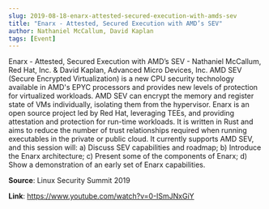 ```yaml
---
slug: 2019-08-18-enarx-attested-secured-execution-with-amds-sev
title: "Enarx - Attested, Secured Execution with AMD’s SEV"
author: Nathaniel McCallum, David Kaplan
tags: [Event]
---
```

Enarx - Attested, Secured Execution with AMD’s SEV - Nathaniel McCallum, Red Hat, Inc. & David Kaplan, Advanced Micro Devices, Inc. AMD SEV (Secure Encrypted Virtualization) is a new CPU security technology available in AMD's EPYC processors and provides new levels of protection for virtualized workloads. AMD SEV can encrypt the memory and register state of VMs individually, isolating them from the hypervisor.  Enarx is an open source project led by Red Hat, leveraging TEEs, and providing attestation and protection for run-time workloads. It is written in Rust and aims to reduce the number of trust relationships required when running executables in the private or public cloud. It currently supports AMD SEV, and this session will: a) Discuss SEV capabilities and roadmap; b) Introduce the Enarx architecture; c) Present some of the components of Enarx; d) Show a demonstration of an early set of Enarx capabilities.

**Source**: Linux Security Summit 2019

**Link**: https://www.youtube.com/watch?v=0-ISmJNxGiY